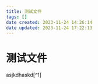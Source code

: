 ```yaml
---
title: 测试文件
tags: []
date created: 2023-11-24 14:26:14
date updated: 2023-11-24 17:22:13
---
```


# 测试文件

asjkdhaskd[^1]



